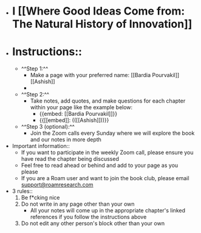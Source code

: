 - # I [[Where Good Ideas Come from: The Natural History of Innovation]]
- # Instructions::
    - ^^Step 1:^^
        - Make a page with your preferred name: [[Bardia Pourvakil]] [[Ashish]]
        - 
    - ^^Step 2:^^
        -  Take notes, add quotes, and make questions for each chapter within your page like the example below:
            - {{embed: [[Bardia Pourvakil]]}}
            - {{[[embed]]: (([[Ashish]]))}}
    - ^^Step 3 (optional):^^
        - Join the Zoom calls every Sunday where we will explore the book and our notes in more depth
- Important information::
    - If you want to participate in the weekly Zoom call, please ensure you have read the chapter being discussed
    - Feel free to read ahead or behind and add to your page as you please
    - If you are a Roam user and want to join the book club, please email support@roamresearch.com
- 3 rules::
    1. Be f*cking nice
    2. Do not write in any page other than your own
        - All your notes will come up in the appropriate chapter's linked references if you follow the instructions above
    3. Do not edit any other person's block other than your own
